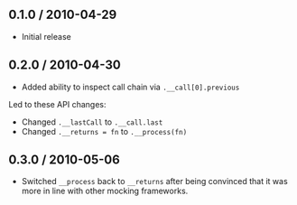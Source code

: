 
0.1.0 / 2010-04-29
------------------

* Initial release

0.2.0 / 2010-04-30
------------------

* Added ability to inspect call chain via `.__call[0].previous`

Led to these API changes:

* Changed `.__lastCall` to `.__call.last`
* Changed `.__returns = fn` to `.__process(fn)`

0.3.0 / 2010-05-06
------------------

* Switched `__process` back to `__returns` after being convinced that it was more in line with other mocking frameworks.